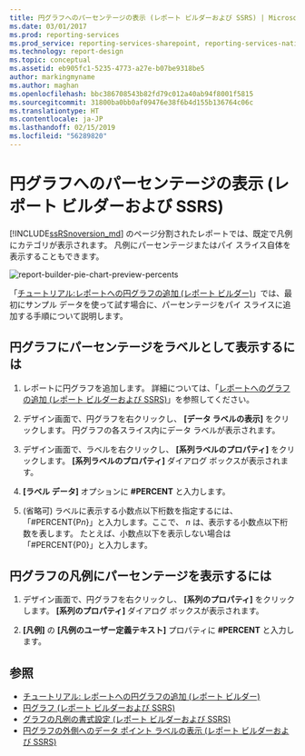 ```yaml
---
title: 円グラフへのパーセンテージの表示 (レポート ビルダーおよび SSRS) | Microsoft Docs
ms.date: 03/01/2017
ms.prod: reporting-services
ms.prod_service: reporting-services-sharepoint, reporting-services-native
ms.technology: report-design
ms.topic: conceptual
ms.assetid: eb905fc1-5235-4773-a27e-b07be9318be5
author: markingmyname
ms.author: maghan
ms.openlocfilehash: bbc386708543b82fd79c012a40ab94f8001f5815
ms.sourcegitcommit: 31800ba0bb0af09476e38f6b4d155b136764c06c
ms.translationtype: HT
ms.contentlocale: ja-JP
ms.lasthandoff: 02/15/2019
ms.locfileid: "56289820"
---
```

# <a name="display-percentage-values-on-a-pie-chart-report-builder-and-ssrs"></a>円グラフへのパーセンテージの表示 (レポート ビルダーおよび SSRS)
[!INCLUDE[ssRSnoversion_md](../../includes/ssrsnoversion-md.md)] のページ分割されたレポートでは、既定で凡例にカテゴリが表示されます。 凡例にパーセンテージまたはパイ スライス自体を表示することもできます。   

![report-builder-pie-chart-preview-percents](../../reporting-services/media/report-builder-pie-chart-preview-percents.png)

 「[チュートリアル:レポートへの円グラフの追加 (レポート ビルダー)](Tutorial:%20Add%20a%20Pie%20Chart%20to%20Your%20Report%20\(Report%20Builder\).md)」では、最初にサンプル データを使って試す場合に、パーセンテージをパイ スライスに追加する手順について説明します。
 
  
## <a name="to-display-percentage-values-as-labels-on-a-pie-chart"></a>円グラフにパーセンテージをラベルとして表示するには  
  
1.  レポートに円グラフを追加します。 詳細については、「[レポートへのグラフの追加 &#40;レポート ビルダーおよび SSRS&#41;](../../reporting-services/report-design/add-a-chart-to-a-report-report-builder-and-ssrs.md)」を参照してください。  
  
2.  デザイン画面で、円グラフを右クリックし、 **[データ ラベルの表示]** をクリックします。 円グラフの各スライス内にデータ ラベルが表示されます。  
  
3.  デザイン画面で、ラベルを右クリックし、 **[系列ラベルのプロパティ]** をクリックします。 **[系列ラベルのプロパティ]** ダイアログ ボックスが表示されます。  
  
4.  **[ラベル データ]** オプションに **#PERCENT** と入力します。  
  
5.  (省略可) ラベルに表示する小数点以下桁数を指定するには、「#PERCENT{P*n*}」と入力します。ここで、 *n* は、表示する小数点以下桁数を表します。 たとえば、小数点以下を表示しない場合は「#PERCENT{P0}」と入力します。  
  
## <a name="to-display-percentage-values-in-the-legend-of-a-pie-chart"></a>円グラフの凡例にパーセンテージを表示するには  
  
1.  デザイン画面で、円グラフを右クリックし、 **[系列のプロパティ]** をクリックします。 **[系列のプロパティ]** ダイアログ ボックスが表示されます。  
  
2.  **[凡例]** の **[凡例のユーザー定義テキスト]** プロパティに **#PERCENT** と入力します。  
  
## <a name="see-also"></a>参照  
* [チュートリアル: レポートへの円グラフの追加 (レポート ビルダー)](Tutorial:%20Add%20a%20Pie%20Chart%20to%20Your%20Report%20\(Report%20Builder\).md)
*  [円グラフ &#40;レポート ビルダーおよび SSRS&#41;](../../reporting-services/report-design/pie-charts-report-builder-and-ssrs.md)   
*  [グラフの凡例の書式設定 &#40;レポート ビルダーおよび SSRS&#41;](../../reporting-services/report-design/chart-legend-formatting-report-builder.md)   
*  [円グラフの外側へのデータ ポイント ラベルの表示 (レポート ビルダーおよび SSRS)](../../reporting-services/report-design/display-data-point-labels-outside-a-pie-chart-report-builder-and-ssrs.md)   
 
  
